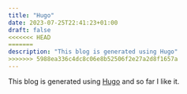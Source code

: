 ```yaml
---
title: "Hugo"
date: 2023-07-25T22:41:23+01:00
draft: false
<<<<<<< HEAD
=======
description: "This blog is generated using Hugo"
>>>>>>> 5988ea336c4dc8c06e8b52506f2e27a2d8f1657a
---
```

This blog is generated using [Hugo](https://gohugo.io) and so far I like it.
